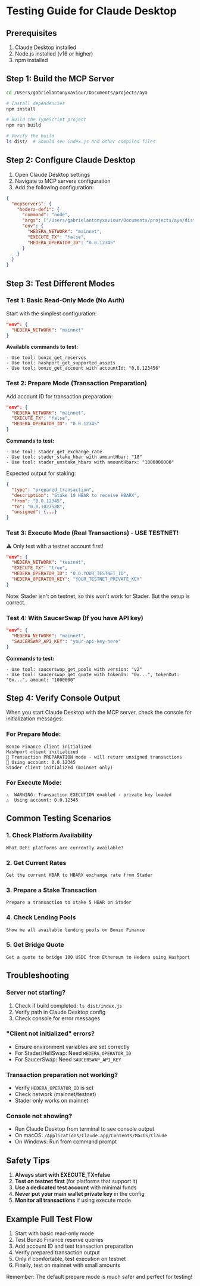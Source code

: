 # Testing Guide for Claude Desktop

## Prerequisites
1. Claude Desktop installed
2. Node.js installed (v16 or higher)
3. npm installed

## Step 1: Build the MCP Server

```bash
cd /Users/gabrielantonyxaviour/Documents/projects/aya

# Install dependencies
npm install

# Build the TypeScript project
npm run build

# Verify the build
ls dist/  # Should see index.js and other compiled files
```

## Step 2: Configure Claude Desktop

1. Open Claude Desktop settings
2. Navigate to MCP servers configuration
3. Add the following configuration:

```json
{
  "mcpServers": {
    "hedera-defi": {
      "command": "node",
      "args": ["/Users/gabrielantonyxaviour/Documents/projects/aya/dist/index.js"],
      "env": {
        "HEDERA_NETWORK": "mainnet",
        "EXECUTE_TX": "false",
        "HEDERA_OPERATOR_ID": "0.0.12345"
      }
    }
  }
}
```

## Step 3: Test Different Modes

### Test 1: Basic Read-Only Mode (No Auth)
Start with the simplest configuration:

```json
"env": {
  "HEDERA_NETWORK": "mainnet"
}
```

**Available commands to test:**
```
- Use tool: bonzo_get_reserves
- Use tool: hashport_get_supported_assets
- Use tool: bonzo_get_account with accountId: "0.0.123456"
```

### Test 2: Prepare Mode (Transaction Preparation)
Add account ID for transaction preparation:

```json
"env": {
  "HEDERA_NETWORK": "mainnet",
  "EXECUTE_TX": "false",
  "HEDERA_OPERATOR_ID": "0.0.12345"
}
```

**Commands to test:**
```
- Use tool: stader_get_exchange_rate
- Use tool: stader_stake_hbar with amountHbar: "10"
- Use tool: stader_unstake_hbarx with amountHbarx: "1000000000"
```

Expected output for staking:
```json
{
  "type": "prepared_transaction",
  "description": "Stake 10 HBAR to receive HBARX",
  "from": "0.0.12345",
  "to": "0.0.1027588",
  "unsigned": {...}
}
```

### Test 3: Execute Mode (Real Transactions) - USE TESTNET!
⚠️ Only test with a testnet account first!

```json
"env": {
  "HEDERA_NETWORK": "testnet",
  "EXECUTE_TX": "true", 
  "HEDERA_OPERATOR_ID": "0.0.YOUR_TESTNET_ID",
  "HEDERA_OPERATOR_KEY": "YOUR_TESTNET_PRIVATE_KEY"
}
```

Note: Stader isn't on testnet, so this won't work for Stader. But the setup is correct.

### Test 4: With SaucerSwap (If you have API key)
```json
"env": {
  "HEDERA_NETWORK": "mainnet",
  "SAUCERSWAP_API_KEY": "your-api-key-here"
}
```

**Commands to test:**
```
- Use tool: saucerswap_get_pools with version: "v2"
- Use tool: saucerswap_get_quote with tokenIn: "0x...", tokenOut: "0x...", amount: "1000000"
```

## Step 4: Verify Console Output

When you start Claude Desktop with the MCP server, check the console for initialization messages:

### For Prepare Mode:
```
Bonzo Finance client initialized
Hashport client initialized
📝 Transaction PREPARATION mode - will return unsigned transactions
📝 Using account: 0.0.12345
Stader client initialized (mainnet only)
```

### For Execute Mode:
```
⚠️  WARNING: Transaction EXECUTION enabled - private key loaded
⚠️  Using account: 0.0.12345
```

## Common Testing Scenarios

### 1. Check Platform Availability
```
What DeFi platforms are currently available?
```

### 2. Get Current Rates
```
Get the current HBAR to HBARX exchange rate from Stader
```

### 3. Prepare a Stake Transaction
```
Prepare a transaction to stake 5 HBAR on Stader
```

### 4. Check Lending Pools
```
Show me all available lending pools on Bonzo Finance
```

### 5. Get Bridge Quote
```
Get a quote to bridge 100 USDC from Ethereum to Hedera using Hashport
```

## Troubleshooting

### Server not starting?
1. Check if build completed: `ls dist/index.js`
2. Verify path in Claude Desktop config
3. Check console for error messages

### "Client not initialized" errors?
- Ensure environment variables are set correctly
- For Stader/HeliSwap: Need `HEDERA_OPERATOR_ID`
- For SaucerSwap: Need `SAUCERSWAP_API_KEY`

### Transaction preparation not working?
- Verify `HEDERA_OPERATOR_ID` is set
- Check network (mainnet/testnet)
- Stader only works on mainnet

### Console not showing?
- Run Claude Desktop from terminal to see console output
- On macOS: `/Applications/Claude.app/Contents/MacOS/Claude`
- On Windows: Run from command prompt

## Safety Tips

1. **Always start with EXECUTE_TX=false**
2. **Test on testnet first** (for platforms that support it)
3. **Use a dedicated test account** with minimal funds
4. **Never put your main wallet private key** in the config
5. **Monitor all transactions** if using execute mode

## Example Full Test Flow

1. Start with basic read-only mode
2. Test Bonzo Finance reserve queries
3. Add account ID and test transaction preparation
4. Verify prepared transaction output
5. Only if comfortable, test execution on testnet
6. Finally, test on mainnet with small amounts

Remember: The default prepare mode is much safer and perfect for testing!